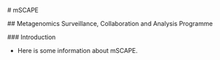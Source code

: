 # mSCAPE

## Metagenomics Surveillance, Collaboration and Analysis Programme

### Introduction

* Here is some information about mSCAPE.
